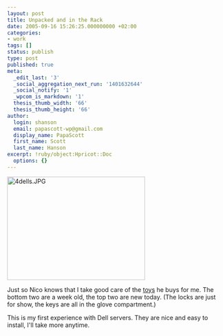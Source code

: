 ```yaml
---
layout: post
title: Unpacked and in the Rack
date: 2005-09-16 15:26:25.000000000 +02:00
categories:
- work
tags: []
status: publish
type: post
published: true
meta:
  _edit_last: '3'
  _social_aggregation_next_run: '1401632644'
  _social_notify: '1'
  _wpcom_is_markdown: '1'
  thesis_thumb_width: '66'
  thesis_thumb_height: '66'
author:
  login: shanson
  email: papascott-wp@gmail.com
  display_name: PapaScott
  first_name: Scott
  last_name: Hanson
excerpt: !ruby/object:Hpricot::Doc
  options: {}
---
```

<p><img src="http://www.papascott.de/fotos//4dells.JPG" border="0" height="240" width="320" alt="4dells.JPG" /></p>
<p>Just so Nico knows that I take good care of the <a href="http://lumma.de/eintrag.php?id=2047" title="Hochkantserver [Lummaland - das Weblog]">toys</a> he buys for me. The bottom two are a week old, the top two are new today. (The locks are just for show, the keys are all in the glove compartment.)</p>
<p>This is my first experience with Dell servers. They are nice and easy to install, I'll take more anytime.</p>
